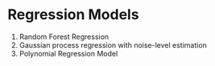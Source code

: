 # Regression Models
1. Random Forest Regression
2. Gaussian process regression with noise-level estimation
3. Polynomial Regression Model

